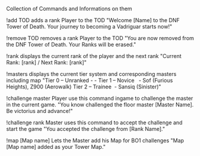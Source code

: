 Collection of Commands and Informations on them

!add TOD
  adds a rank Player to the TOD
  "Welcome [Name] to the DNF Tower of Death.
  Your journey to becoming a Vadriguar starts now!"
 
 
!remove TOD
  removes a rank Player to the TOD
  "You are now removed from the DNF Tower of Death. Your Ranks will be
  erased."
 
 
!rank
  displays the current rank of the player and the next rank
  "Current Rank: [rank] / Next Rank: [rank]"
 
 
!masters
  displays the current tier system and corresponding masters including map
  "Tier 0 – Unranked - -
   Tier 1 – Novice   - Sof (Furious Heights), Z900 (Aerowalk)
   Tier 2 – Trainee  - Sansiq (Sinister)"
 
  
!challenge master
  Player use this command ingame to challenge the master in the current game.
  "You know challenged the floor master [Master Name]. Be victorius and
  advance!"
 
 
!challenge rank
  Master uses this command to accept the challenge and start the game
  "You accepted the challenge from [Rank Name]."
 
 
!map [Map name]
  Lets the Master add his Map for BO1 challenges
  "Map [Map name] added as your Tower Map."
 



 
